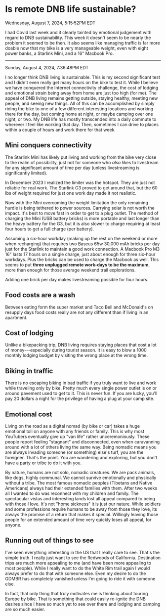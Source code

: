 # Is remote DNB life sustainable?

Wednesday, August 7, 2024, 5:15:52PM EDT

I had Covid last week and it clearly tainted by emotional judgement with regard to DNB sustainability. This week it doesn't seem to be nearly the problem it seemed to be then. It also seems like managing traffic is far more doable now that my bike is a very manageable weight, even with eight power banks, a Starlink Mini, and a 16" Macbook Pro.

----

Sunday, August 4, 2024, 7:36:48PM EDT

I no longer think DNB living is sustainable. This is my second significant test and I didn't even really get many hours on the bike to test it. While I believe we have conquered the Internet connectivity challenge, the cost of lodging and emotional strain being away from home are just too high (for me). The appeal of DNB living remains getting outside, staying healthy, meeting new people, and seeing new things. All of this can be accomplished by simply riding the bike to one of a few different interesting locations and working there for the day, but coming home at night, or maybe camping over one night, or two. My DNB life has mostly transcended into a daily commute to wherever I feel like working that day. Then, sometimes I can drive to places within a couple of hours and work there for that week.

## Mini conquers connectivity

The Starlink Mini has likely put living and working from the bike very close to the realm of possibility, just not for someone who *also* likes to livestream for any significant amount of time per day (unless livestreaming is significantly limited).

In December 2023 I realized the limiter was the hotspot. They are just not reliable for real work. The Starlink G3 proved to get around that, but the 60 lbs of weight required for just one work day made it not realistic.

Now with the Mini overcoming the weight limitation the only remaining hurdle is being tethered to power sources. Carrying solar is not worth the impact. It's best to move fast in order to get to a plug outlet. The method of charging the Mini (USB battery bricks) is more portable and last longer than the heavy battery for the G3, but it is also slower to charge requiring at least four hours to get a full charge (per battery).

Assuming a six-hour workday (making up the rest on the weekend or more when recharging) that requires two Baseus 65w 30,000 mAh bricks per day just for the Starlink to maintain a good work connection. A Macbook Pro M3 16" lasts 17 hours on a single charge, just about enough for three six-hour workdays. Plus the bricks can be used to charge the Macbook as well. This seems to put **three unplugged remote work-days to be the maximum**, more than enough for those average weekend trail explorations.

Adding one brick per day makes livestreaming possible for four hours.

## Food costs are a wash

Between eating form the super market and Taco Bell and McDonald's on resupply days food costs really are not any different than if living in an apartment.

## Cost of lodging

Unlike a bikepacking trip, DNB living requires staying places that cost a lot of money---especially during tourist season. It is easy to blow a 1000 monthly lodging budget by visiting the wrong place at the wrong time.

## Biking in traffic

There is no escaping biking in bad traffic if you truly want to live and work while traveling only by bike. Pretty much every single power outlet is on or around pavement used to get to it. This is never fun. If you are lucky, you'll pay 20 dollars a night for the privilege of having a plug at your camp site.

## Emotional cost

Living on the road as a digital nomad (by bike or car) takes a huge emotional toll on anyone with any friends or family. This is why most YouTubers eventually give up "van life" rather unceremoniously. These people report feeling "stagnant" and disconnected, even when caravanning around with a lot of others living the same way. Being nomadic means you are always invading someone (or something) else's turf, you are the foreigner. That's the point. You are wandering and exploring, but you don't have a party or tribe to do it with you.

By nature, humans are not solo, nomadic creatures. We are pack animals, like dogs, highly communal. We cannot survive emotionally and physically without a tribe. The most famous nomadic peoples (Tibetans and Native Americans) always had their extended families with them. After two weeks all I wanted to do was reconnect with my children and family. The spectacular vistas and interesting lands lost all appeal compared to being with those I love. It's not "home sickness" it is just our nature. While soldiers and some professions require humans to be away from those they love, its always the promise of a return that makes it special. Willingly leaving those people for an extended amount of time very quickly loses all appeal, for anyone.

## Running out of things to see

I've seen everything interesting in the US that I really care to see. That's the simple truth. I really just want to see the Redwoods of California. Destination trips are much more appealing to me (and have been more appealing to most people). While I really want to do the White Rim trail again I would always prefer to do that with someone else. Even my desire to do the GDMBR has completely vanished unless I'm going to ride it with someone else.

In fact, that only thing that truly motivates me is thinking about touring Europe by bike. That is something that could easily re-ignite the DNB desires since I have so much yet to see over there and lodging and camping are so much easier.
